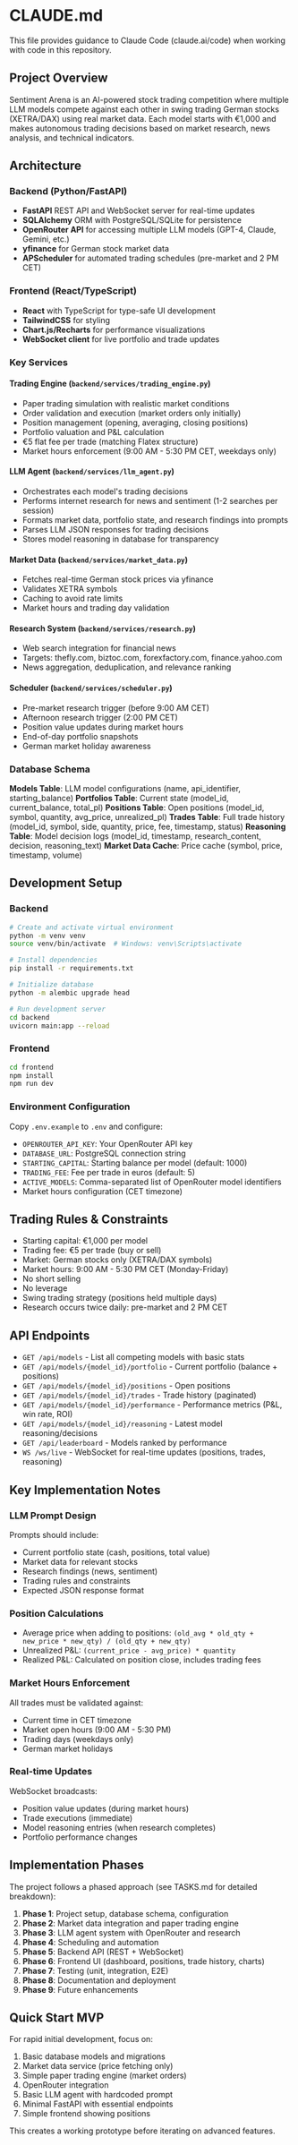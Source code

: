 # CLAUDE.md

This file provides guidance to Claude Code (claude.ai/code) when working with code in this repository.

## Project Overview

Sentiment Arena is an AI-powered stock trading competition where multiple LLM models compete against each other in swing trading German stocks (XETRA/DAX) using real market data. Each model starts with €1,000 and makes autonomous trading decisions based on market research, news analysis, and technical indicators.

## Architecture

### Backend (Python/FastAPI)
- **FastAPI** REST API and WebSocket server for real-time updates
- **SQLAlchemy** ORM with PostgreSQL/SQLite for persistence
- **OpenRouter API** for accessing multiple LLM models (GPT-4, Claude, Gemini, etc.)
- **yfinance** for German stock market data
- **APScheduler** for automated trading schedules (pre-market and 2 PM CET)

### Frontend (React/TypeScript)
- **React** with TypeScript for type-safe UI development
- **TailwindCSS** for styling
- **Chart.js/Recharts** for performance visualizations
- **WebSocket client** for live portfolio and trade updates

### Key Services

#### Trading Engine (`backend/services/trading_engine.py`)
- Paper trading simulation with realistic market conditions
- Order validation and execution (market orders only initially)
- Position management (opening, averaging, closing positions)
- Portfolio valuation and P&L calculation
- €5 flat fee per trade (matching Flatex structure)
- Market hours enforcement (9:00 AM - 5:30 PM CET, weekdays only)

#### LLM Agent (`backend/services/llm_agent.py`)
- Orchestrates each model's trading decisions
- Performs internet research for news and sentiment (1-2 searches per session)
- Formats market data, portfolio state, and research findings into prompts
- Parses LLM JSON responses for trading decisions
- Stores model reasoning in database for transparency

#### Market Data (`backend/services/market_data.py`)
- Fetches real-time German stock prices via yfinance
- Validates XETRA symbols
- Caching to avoid rate limits
- Market hours and trading day validation

#### Research System (`backend/services/research.py`)
- Web search integration for financial news
- Targets: thefly.com, biztoc.com, forexfactory.com, finance.yahoo.com
- News aggregation, deduplication, and relevance ranking

#### Scheduler (`backend/services/scheduler.py`)
- Pre-market research trigger (before 9:00 AM CET)
- Afternoon research trigger (2:00 PM CET)
- Position value updates during market hours
- End-of-day portfolio snapshots
- German market holiday awareness

### Database Schema

**Models Table**: LLM model configurations (name, api_identifier, starting_balance)
**Portfolios Table**: Current state (model_id, current_balance, total_pl)
**Positions Table**: Open positions (model_id, symbol, quantity, avg_price, unrealized_pl)
**Trades Table**: Full trade history (model_id, symbol, side, quantity, price, fee, timestamp, status)
**Reasoning Table**: Model decision logs (model_id, timestamp, research_content, decision, reasoning_text)
**Market Data Cache**: Price cache (symbol, price, timestamp, volume)

## Development Setup

### Backend
```bash
# Create and activate virtual environment
python -m venv venv
source venv/bin/activate  # Windows: venv\Scripts\activate

# Install dependencies
pip install -r requirements.txt

# Initialize database
python -m alembic upgrade head

# Run development server
cd backend
uvicorn main:app --reload
```

### Frontend
```bash
cd frontend
npm install
npm run dev
```

### Environment Configuration
Copy `.env.example` to `.env` and configure:
- `OPENROUTER_API_KEY`: Your OpenRouter API key
- `DATABASE_URL`: PostgreSQL connection string
- `STARTING_CAPITAL`: Starting balance per model (default: 1000)
- `TRADING_FEE`: Fee per trade in euros (default: 5)
- `ACTIVE_MODELS`: Comma-separated list of OpenRouter model identifiers
- Market hours configuration (CET timezone)

## Trading Rules & Constraints

- Starting capital: €1,000 per model
- Trading fee: €5 per trade (buy or sell)
- Market: German stocks only (XETRA/DAX symbols)
- Market hours: 9:00 AM - 5:30 PM CET (Monday-Friday)
- No short selling
- No leverage
- Swing trading strategy (positions held multiple days)
- Research occurs twice daily: pre-market and 2 PM CET

## API Endpoints

- `GET /api/models` - List all competing models with basic stats
- `GET /api/models/{model_id}/portfolio` - Current portfolio (balance + positions)
- `GET /api/models/{model_id}/positions` - Open positions
- `GET /api/models/{model_id}/trades` - Trade history (paginated)
- `GET /api/models/{model_id}/performance` - Performance metrics (P&L, win rate, ROI)
- `GET /api/models/{model_id}/reasoning` - Latest model reasoning/decisions
- `GET /api/leaderboard` - Models ranked by performance
- `WS /ws/live` - WebSocket for real-time updates (positions, trades, reasoning)

## Key Implementation Notes

### LLM Prompt Design
Prompts should include:
- Current portfolio state (cash, positions, total value)
- Market data for relevant stocks
- Research findings (news, sentiment)
- Trading rules and constraints
- Expected JSON response format

### Position Calculations
- Average price when adding to positions: `(old_avg * old_qty + new_price * new_qty) / (old_qty + new_qty)`
- Unrealized P&L: `(current_price - avg_price) * quantity`
- Realized P&L: Calculated on position close, includes trading fees

### Market Hours Enforcement
All trades must be validated against:
- Current time in CET timezone
- Market open hours (9:00 AM - 5:30 PM)
- Trading days (weekdays only)
- German market holidays

### Real-time Updates
WebSocket broadcasts:
- Position value updates (during market hours)
- Trade executions (immediate)
- Model reasoning entries (when research completes)
- Portfolio performance changes

## Implementation Phases

The project follows a phased approach (see TASKS.md for detailed breakdown):
1. **Phase 1**: Project setup, database schema, configuration
2. **Phase 2**: Market data integration and paper trading engine
3. **Phase 3**: LLM agent system with OpenRouter and research
4. **Phase 4**: Scheduling and automation
5. **Phase 5**: Backend API (REST + WebSocket)
6. **Phase 6**: Frontend UI (dashboard, positions, trade history, charts)
7. **Phase 7**: Testing (unit, integration, E2E)
8. **Phase 8**: Documentation and deployment
9. **Phase 9**: Future enhancements

## Quick Start MVP

For rapid initial development, focus on:
1. Basic database models and migrations
2. Market data service (price fetching only)
3. Simple paper trading engine (market orders)
4. OpenRouter integration
5. Basic LLM agent with hardcoded prompt
6. Minimal FastAPI with essential endpoints
7. Simple frontend showing positions

This creates a working prototype before iterating on advanced features.
